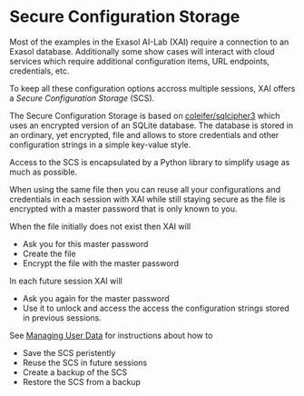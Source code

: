 # Secure Configuration Storage

Most of the examples in the Exasol AI-Lab (XAI) require a connection to an Exasol database. Additionally some show cases will interact with cloud services which require additional configuration items, URL endpoints, credentials, etc.

To keep all these configuration options accross multiple sessions, XAI offers a _Secure Configuration Storage_ (SCS).

The Secure Configuration Storage is based on [coleifer/sqlcipher3](https://github.com/coleifer/sqlcipher3) which uses an encrypted version of an SQLite database. The database is stored in an ordinary, yet encrypted, file and allows to store credentials and other configuration strings in a simple key-value style.

Access to the SCS is encapsulated by a Python library to simplify usage as much as possible.

When using the same file then you can reuse all your configurations and credentials in each session with XAI while still staying secure as the file is encrypted with a master password that is only known to you.

When the file initially does not exist then XAI will
* Ask you for this master password
* Create the file
* Encrypt the file with the master password

In each future session XAI will
* Ask you again for the master password
* Use it to unlock and access the access the configuration strings stored in previous sessions.

See [Managing User Data](managing_user_data.md) for instructions about how to
* Save the SCS peristently
* Reuse the SCS in future sessions
* Create a backup of the SCS
* Restore the SCS from a backup
